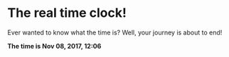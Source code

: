 # The real time clock!

Ever wanted to know what the time is? Well, your journey is about to end!

**The time is Nov 08, 2017, 12:06**